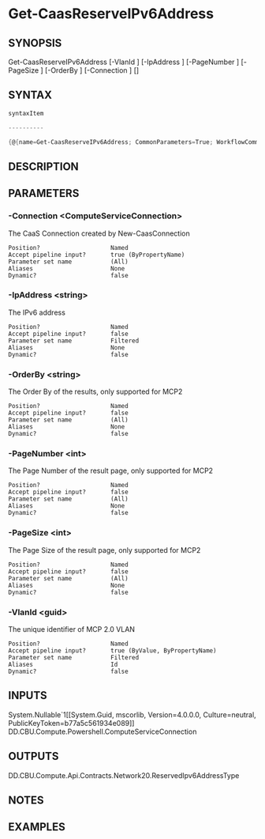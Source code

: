 ﻿Get-CaasReserveIPv6Address
===================

## SYNOPSIS

Get-CaasReserveIPv6Address [-VlanId <guid>] [-IpAddress <string>] [-PageNumber <int>] [-PageSize <int>] [-OrderBy <string>] [-Connection <ComputeServiceConnection>] [<CommonParameters>]


## SYNTAX
```powershell
syntaxItem                                                                                                            

----------                                                                                                            

{@{name=Get-CaasReserveIPv6Address; CommonParameters=True; WorkflowCommonParameters=False; parameter=System.Object[]}}
```

## DESCRIPTION


## PARAMETERS
### -Connection &lt;ComputeServiceConnection&gt;
The CaaS Connection created by New-CaasConnection
```
Position?                    Named
Accept pipeline input?       true (ByPropertyName)
Parameter set name           (All)
Aliases                      None
Dynamic?                     false
```
 
### -IpAddress &lt;string&gt;
The IPv6 address
```
Position?                    Named
Accept pipeline input?       false
Parameter set name           Filtered
Aliases                      None
Dynamic?                     false
```
 
### -OrderBy &lt;string&gt;
The Order By of the results, only supported for MCP2
```
Position?                    Named
Accept pipeline input?       false
Parameter set name           (All)
Aliases                      None
Dynamic?                     false
```
 
### -PageNumber &lt;int&gt;
The Page Number of the result page, only supported for MCP2
```
Position?                    Named
Accept pipeline input?       false
Parameter set name           (All)
Aliases                      None
Dynamic?                     false
```
 
### -PageSize &lt;int&gt;
The Page Size of the result page, only supported for MCP2
```
Position?                    Named
Accept pipeline input?       false
Parameter set name           (All)
Aliases                      None
Dynamic?                     false
```
 
### -VlanId &lt;guid&gt;
The unique identifier of MCP 2.0 VLAN
```
Position?                    Named
Accept pipeline input?       true (ByValue, ByPropertyName)
Parameter set name           Filtered
Aliases                      Id
Dynamic?                     false
```

## INPUTS
System.Nullable`1[[System.Guid, mscorlib, Version=4.0.0.0, Culture=neutral, PublicKeyToken=b77a5c561934e089]]
DD.CBU.Compute.Powershell.ComputeServiceConnection


## OUTPUTS
DD.CBU.Compute.Api.Contracts.Network20.ReservedIpv6AddressType


## NOTES


## EXAMPLES
